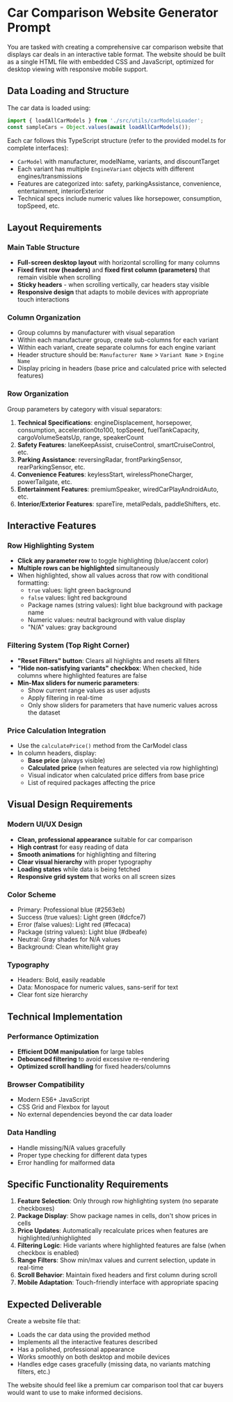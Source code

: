 # Car Comparison Website Generator Prompt

You are tasked with creating a comprehensive car comparison website that displays car deals in an interactive table format. The website should be built as a single HTML file with embedded CSS and JavaScript, optimized for desktop viewing with responsive mobile support.

## Data Loading and Structure

The car data is loaded using:
```javascript
import { loadAllCarModels } from './src/utils/carModelsLoader';
const sampleCars = Object.values(await loadAllCarModels());
```

Each car follows this TypeScript structure (refer to the provided model.ts for complete interfaces):
- `CarModel` with manufacturer, modelName, variants, and discountTarget
- Each variant has multiple `EngineVariant` objects with different engines/transmissions
- Features are categorized into: safety, parkingAssistance, convenience, entertainment, interiorExterior
- Technical specs include numeric values like horsepower, consumption, topSpeed, etc.

## Layout Requirements

### Main Table Structure
- **Full-screen desktop layout** with horizontal scrolling for many columns
- **Fixed first row (headers)** and **fixed first column (parameters)** that remain visible when scrolling
- **Sticky headers** - when scrolling vertically, car headers stay visible
- **Responsive design** that adapts to mobile devices with appropriate touch interactions

### Column Organization
- Group columns by manufacturer with visual separation
- Within each manufacturer group, create sub-columns for each variant
- Within each variant, create separate columns for each engine variant
- Header structure should be: `Manufacturer Name` > `Variant Name` > `Engine Name`
- Display pricing in headers (base price and calculated price with selected features)

### Row Organization
Group parameters by category with visual separators:
1. **Technical Specifications**: engineDisplacement, horsepower, consumption, acceleration0to100, topSpeed, fuelTankCapacity, cargoVolumeSeatsUp, range, speakerCount
2. **Safety Features**: laneKeepAssist, cruiseControl, smartCruiseControl, etc.
3. **Parking Assistance**: reversingRadar, frontParkingSensor, rearParkingSensor, etc.
4. **Convenience Features**: keylessStart, wirelessPhoneCharger, powerTailgate, etc.
5. **Entertainment Features**: premiumSpeaker, wiredCarPlayAndroidAuto, etc.
6. **Interior/Exterior Features**: spareTire, metalPedals, paddleShifters, etc.

## Interactive Features

### Row Highlighting System
- **Click any parameter row** to toggle highlighting (blue/accent color)
- **Multiple rows can be highlighted** simultaneously
- When highlighted, show all values across that row with conditional formatting:
  - `true` values: light green background
  - `false` values: light red background
  - Package names (string values): light blue background with package name
  - Numeric values: neutral background with value display
  - "N/A" values: gray background

### Filtering System (Top Right Corner)
- **"Reset Filters" button**: Clears all highlights and resets all filters
- **"Hide non-satisfying variants" checkbox**: When checked, hide columns where highlighted features are false
- **Min-Max sliders for numeric parameters**: 
  - Show current range values as user adjusts
  - Apply filtering in real-time
  - Only show sliders for parameters that have numeric values across the dataset

### Price Calculation Integration
- Use the `calculatePrice()` method from the CarModel class
- In column headers, display:
  - **Base price** (always visible)
  - **Calculated price** (when features are selected via row highlighting)
  - Visual indicator when calculated price differs from base price
  - List of required packages affecting the price

## Visual Design Requirements

### Modern UI/UX Design
- **Clean, professional appearance** suitable for car comparison
- **High contrast** for easy reading of data
- **Smooth animations** for highlighting and filtering
- **Clear visual hierarchy** with proper typography
- **Loading states** while data is being fetched
- **Responsive grid system** that works on all screen sizes

### Color Scheme
- Primary: Professional blue (#2563eb)
- Success (true values): Light green (#dcfce7)
- Error (false values): Light red (#fecaca)
- Package (string values): Light blue (#dbeafe)
- Neutral: Gray shades for N/A values
- Background: Clean white/light gray

### Typography
- Headers: Bold, easily readable
- Data: Monospace for numeric values, sans-serif for text
- Clear font size hierarchy

## Technical Implementation

### Performance Optimization
- **Efficient DOM manipulation** for large tables
- **Debounced filtering** to avoid excessive re-rendering
- **Optimized scroll handling** for fixed headers/columns

### Browser Compatibility
- Modern ES6+ JavaScript
- CSS Grid and Flexbox for layout
- No external dependencies beyond the car data loader

### Data Handling
- Handle missing/N/A values gracefully
- Proper type checking for different data types
- Error handling for malformed data

## Specific Functionality Requirements

1. **Feature Selection**: Only through row highlighting system (no separate checkboxes)
2. **Package Display**: Show package names in cells, don't show prices in cells
3. **Price Updates**: Automatically recalculate prices when features are highlighted/unhighlighted
4. **Filtering Logic**: Hide variants where highlighted features are false (when checkbox is enabled)
5. **Range Filters**: Show min/max values and current selection, update in real-time
6. **Scroll Behavior**: Maintain fixed headers and first column during scroll
7. **Mobile Adaptation**: Touch-friendly interface with appropriate spacing

## Expected Deliverable

Create a website file that:
- Loads the car data using the provided method
- Implements all the interactive features described
- Has a polished, professional appearance
- Works smoothly on both desktop and mobile devices
- Handles edge cases gracefully (missing data, no variants matching filters, etc.)

The website should feel like a premium car comparison tool that car buyers would want to use to make informed decisions.